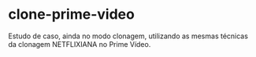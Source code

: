 # clone-prime-video
Estudo de caso, ainda no modo clonagem, utilizando as mesmas técnicas da clonagem NETFLIXIANA no Prime Vídeo.
